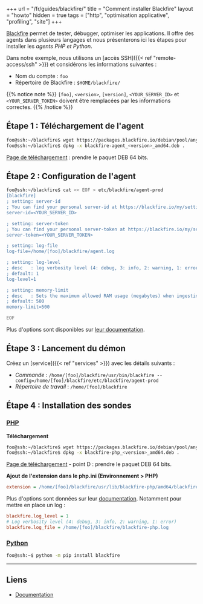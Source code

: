 +++
url = "/fr/guides/blackfire/"
title = "Comment installer Blackfire"
layout = "howto"
hidden = true
tags = ["http", "optimisation applicative", "profiling", "site"]
+++

[Blackfire](https://blackfire.io) permet de tester, débugger, optimiser les applications. Il offre des agents dans plusieurs langages et nous présenterons ici les étapes pour installer les _agents PHP et Python_.

Dans notre exemple, nous utilisons un [accès SSH]({{< ref "remote-access/ssh" >}}) et considérons les informations suivantes :

- Nom du compte : `foo`
- Répertoire de Blackfire : `$HOME/blackfire/`

{{% notice note %}}
`[foo]`, `<version>`, `[version]`, `<YOUR_SERVER_ID>` et `<YOUR_SERVER_TOKEN>` doivent être remplacées par les informations correctes.
{{% /notice %}}

## Étape 1 : Téléchargement de l'agent

```sh
foo@ssh:~/blackfire$ wget https://packages.blackfire.io/debian/pool/any/main/b/blackfire-php/blackfire-agent_<version>_amd64.deb
foo@ssh:~/blackfire$ dpkg -x blackfire-agent_<version>_amd64.deb .
```
[Page de téléchargement](https://blackfire.io/docs/up-and-running/installation?action=install&mode=full&location=local&os=manual&language=php) : prendre le paquet DEB 64 bits.

## Étape 2 : Configuration de l'agent

```sh
foo@ssh:~/blackfire$ cat << EOF > etc/blackfire/agent-prod
[blackfire]
; setting: server-id
; You can find your personal server-id at https://blackfire.io/my/settings/credentials
server-id=<YOUR_SERVER_ID>

; setting: server-token
; You can find your personal server-token at https://blackfire.io/my/settings/credentials
server-token=<YOUR_SERVER_TOKEN>

; setting: log-file
log-file=/home/[foo]/blackfire/agent.log

; setting: log-level
; desc   : log verbosity level (4: debug, 3: info, 2: warning, 1: error)
; default: 1
log-level=1

; setting: memory-limit
; desc   : Sets the maximum allowed RAM usage (megabytes) when ingesting traces. Use 0 to disable
; default: 500
memory-limit=500

EOF
```

Plus d'options sont disponibles sur [leur documentation](https://blackfire.io/docs/up-and-running/configuration/agent).

## Étape 3 : Lancement du démon

Créez un [service]({{< ref "services" >}}) avec les détails suivants :

- *Commande* : `/home/[foo]/blackfire/usr/bin/blackfire --config=/home/[foo]/blackfire/etc/blackfire/agent-prod`
- *Répertoire de travail* : `/home/[foo]/blackfire`

## Étape 4 : Installation des sondes

### [PHP](https://blackfire.io/docs/php)

**Téléchargement**

```sh
foo@ssh:~/blackfire$ wget https://packages.blackfire.io/debian/pool/any/main/b/blackfire-php/blackfire-php_<version>_amd64.deb
foo@ssh:~/blackfire$ dpkg -x blackfire-php_<version>_amd64.deb .
```
[Page de téléchargement](https://blackfire.io/docs/up-and-running/installation?action=install&mode=full&location=local&os=manual&language=php) - point D : prendre le paquet DEB 64 bits.

**Ajout de l'extension dans le php.ini (Environnement > PHP)**

```ini
extension = /home/[foo]/blackfire/usr/lib/blackfire-php/amd64/blackfire-[version].so
```

Plus d'options sont données sur leur [documentation](https://blackfire.io/docs/php/configuration). Notamment pour mettre en place un log :

```ini
blackfire.log_level = 1
# Log verbosity level (4: debug, 3: info, 2: warning, 1: error)
blackfire.log_file = /home/[foo]/blackfire/blackfire-php.log
```

### [Python](https://blackfire.io/docs/python)

```sh
foo@ssh:~$ python -m pip install blackfire
```

---

## Liens

- [Documentation](https://blackfire.io/docs)
